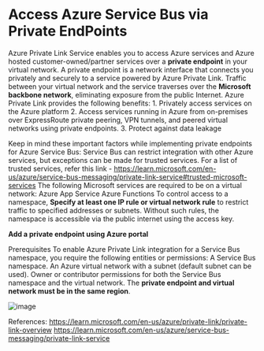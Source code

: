# Access Azure Service Bus via Private EndPoints

Azure Private Link Service enables you to access Azure services and Azure hosted customer-owned/partner services over a **private endpoint** in your virtual network.
A private endpoint is a network interface that connects you privately and securely to a service powered by Azure Private Link.
Traffic between your virtual network and the service traverses over the **Microsoft backbone network**, eliminating exposure from the public Internet.
Azure Private Link provides the following benefits:
    1. Privately access services on the Azure platform
    2. Access services running in Azure from on-premises over ExpressRoute private peering, VPN tunnels, and peered virtual networks using private endpoints.
    3. Protect against data leakage

Keep in mind these important factors while implementing private endpoints for Azure Service Bus:
    Service Bus can restrict integration with other Azure services, but exceptions can be made for trusted services. For a list of trusted services, refer this link - https://learn.microsoft.com/en-us/azure/service-bus-messaging/private-link-service#trusted-microsoft-services
    The following Microsoft services are required to be on a virtual network:
        Azure App Service
        Azure Functions
    To control access to a namespace, **Specify at least one IP rule or virtual network rule** to restrict traffic to specified addresses or subnets. Without such rules, the namespace is accessible via the public internet using the access key.

**Add a private endpoint using Azure portal**

Prerequisites
To enable Azure Private Link integration for a Service Bus namespace, you require the following entities or permissions:
    A Service Bus namespace.
    An Azure virtual network with a subnet (default subnet can be used).
    Owner or contributor permissions for both the Service Bus namespace and the virtual network.
    The **private endpoint and virtual network must be in the same region**.

![image](https://github.com/saurabh7ar/Demos/assets/132929888/65b4917f-8fc8-495e-bc3e-68be26b7403e)

References:
    https://learn.microsoft.com/en-us/azure/private-link/private-link-overview
    https://learn.microsoft.com/en-us/azure/service-bus-messaging/private-link-service
